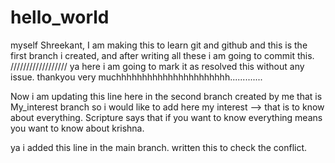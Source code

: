 # hello_world
myself Shreekant,
I am making this to learn git and github
and this is the first branch i created, and after writing all these i am going to commit this.
////////////////// ya here i am going to mark it as resolved this without any issue. thankyou very muchhhhhhhhhhhhhhhhhhhhhh.............

Now i am updating this line here in the second branch created by me that is  My_interest branch
so i would like to add here my interest --> that is to know about everything. Scripture says that if you want to know everything means you want to know about krishna.

ya i added this line in the main branch. written this to check the conflict.


